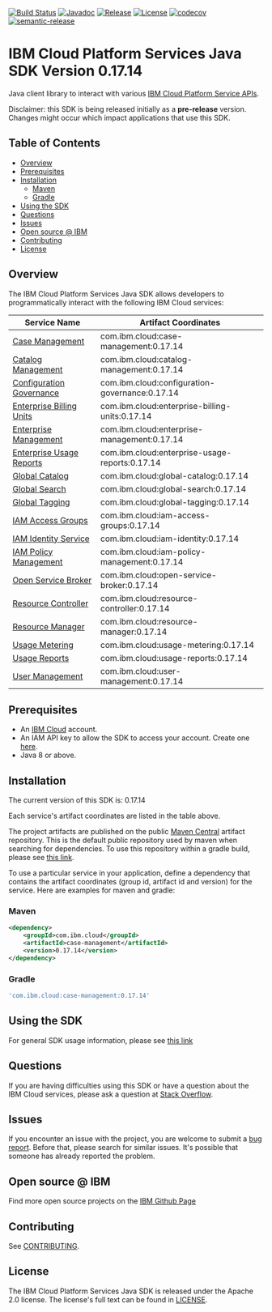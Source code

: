 [![Build Status](https://travis-ci.com/IBM/platform-services-java-sdk.svg?branch=main)](https://travis-ci.com/IBM/platform-services-java-sdk)
[![Javadoc](https://img.shields.io/static/v1?label=javadoc&message=latest&color=blue)](https://ibm.github.io/platform-services-java-sdk/docs/latest)
[![Release](https://img.shields.io/github/v/release/IBM/platform-services-java-sdk)](https://github.com/IBM/platform-services-java-sdk/releases/latest)
[![License](https://img.shields.io/badge/License-Apache%202.0-blue.svg)](https://opensource.org/licenses/Apache-2.0)
[![codecov](https://codecov.io/gh/IBM/platform-services-java-sdk/branch/main/graph/badge.svg)](https://codecov.io/gh/IBM/platform-services-java-sdk)
[![semantic-release](https://img.shields.io/badge/%20%20%F0%9F%93%A6%F0%9F%9A%80-semantic--release-e10079.svg)](https://github.com/semantic-release/semantic-release)


# IBM Cloud Platform Services Java SDK Version 0.17.14

Java client library to interact with various 
[IBM Cloud Platform Service APIs](https://cloud.ibm.com/docs?tab=api-docs&category=platform_services).

Disclaimer: this SDK is being released initially as a **pre-release** version.
Changes might occur which impact applications that use this SDK.

## Table of Contents

<!--
  The TOC below is generated using the `markdown-toc` node package.

      https://github.com/jonschlinkert/markdown-toc

  You should regenerate the TOC after making changes to this file.

      npx markdown-toc --maxdepth 4 -i README.md
  -->

<!-- toc -->

- [Overview](#overview)
- [Prerequisites](#prerequisites)
- [Installation](#installation)
  * [Maven](#maven)
  * [Gradle](#gradle)
- [Using the SDK](#using-the-sdk)
- [Questions](#questions)
- [Issues](#issues)
- [Open source @ IBM](#open-source--ibm)
- [Contributing](#contributing)
- [License](#license)

<!-- tocstop -->

## Overview

The IBM Cloud Platform Services Java SDK allows developers to programmatically interact with the following IBM Cloud services:

Service Name | Artifact Coordinates
--- | --- 
[Case Management](https://cloud.ibm.com/apidocs/case-management) | com.ibm.cloud:case-management:0.17.14
[Catalog Management](https://cloud.ibm.com/apidocs/resource-catalog/private-catalog) | com.ibm.cloud:catalog-management:0.17.14
[Configuration Governance](https://cloud.ibm.com/apidocs/security-compliance/config) | com.ibm.cloud:configuration-governance:0.17.14
[Enterprise Billing Units](https://cloud.ibm.com/apidocs/enterprise-apis/billing-unit) | com.ibm.cloud:enterprise-billing-units:0.17.14
[Enterprise Management](https://cloud.ibm.com/apidocs/enterprise-apis/enterprise) | com.ibm.cloud:enterprise-management:0.17.14
[Enterprise Usage Reports](https://cloud.ibm.com/apidocs/enterprise-apis/resource-usage-reports) | com.ibm.cloud:enterprise-usage-reports:0.17.14
[Global Catalog](https://cloud.ibm.com/apidocs/resource-catalog/global-catalog) | com.ibm.cloud:global-catalog:0.17.14
[Global Search](https://cloud.ibm.com/apidocs/search) | com.ibm.cloud:global-search:0.17.14
[Global Tagging](https://cloud.ibm.com/apidocs/tagging) | com.ibm.cloud:global-tagging:0.17.14
[IAM Access Groups](https://cloud.ibm.com/apidocs/iam-access-groups) | com.ibm.cloud:iam-access-groups:0.17.14
[IAM Identity Service](https://cloud.ibm.com/apidocs/iam-identity-token-api) | com.ibm.cloud:iam-identity:0.17.14
[IAM Policy Management](https://cloud.ibm.com/apidocs/iam-policy-management) | com.ibm.cloud:iam-policy-management:0.17.14
[Open Service Broker](https://cloud.ibm.com/apidocs/resource-controller/ibm-cloud-osb-api) | com.ibm.cloud:open-service-broker:0.17.14
[Resource Controller](https://cloud.ibm.com/apidocs/resource-controller/resource-controller) | com.ibm.cloud:resource-controller:0.17.14
[Resource Manager](https://cloud.ibm.com/apidocs/resource-controller/resource-manager) | com.ibm.cloud:resource-manager:0.17.14
[Usage Metering](https://cloud.ibm.com/apidocs/usage-metering) | com.ibm.cloud:usage-metering:0.17.14
[Usage Reports](https://cloud.ibm.com/apidocs/metering-reporting) | com.ibm.cloud:usage-reports:0.17.14
[User Management](https://cloud.ibm.com/apidocs/user-management) | com.ibm.cloud:user-management:0.17.14

## Prerequisites

[ibm-cloud-onboarding]: https://cloud.ibm.com/registration

* An [IBM Cloud][ibm-cloud-onboarding] account.
* An IAM API key to allow the SDK to access your account. Create one [here](https://cloud.ibm.com/iam/apikeys).
* Java 8 or above.

## Installation
The current version of this SDK is: 0.17.14

Each service's artifact coordinates are listed in the table above.

The project artifacts are published on the public [Maven Central](https://repo1.maven.org/maven2/)
artifact repository.  This is the default public repository used by maven when searching for dependencies.
To use this repository within a gradle build, please see
[this link](https://docs.gradle.org/current/userguide/declaring_repositories.html).

To use a particular service in your application, define a dependency that contains the
artifact coordinates (group id, artifact id and version) for the service.
Here are examples for maven and gradle:

### Maven

```xml
<dependency>
    <groupId>com.ibm.cloud</groupId>
    <artifactId>case-management</artifactId>
    <version>0.17.14</version>
</dependency>
```

### Gradle
```gradle
'com.ibm.cloud:case-management:0.17.14'
```

## Using the SDK
For general SDK usage information, please see [this link](https://github.com/IBM/ibm-cloud-sdk-common/blob/main/README.md)

## Questions

If you are having difficulties using this SDK or have a question about the IBM Cloud services,
please ask a question at
[Stack Overflow](http://stackoverflow.com/questions/ask?tags=ibm-cloud).

## Issues
If you encounter an issue with the project, you are welcome to submit a
[bug report](https://github.com/IBM/platform-services-java-sdk/issues).
Before that, please search for similar issues. It's possible that someone has already reported the problem.

## Open source @ IBM
Find more open source projects on the [IBM Github Page](http://ibm.github.io/)

## Contributing
See [CONTRIBUTING](CONTRIBUTING.md).

## License

The IBM Cloud Platform Services Java SDK is released under the Apache 2.0 license.
The license's full text can be found in
[LICENSE](LICENSE).
